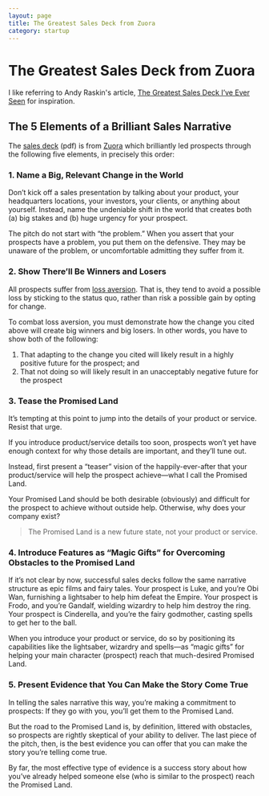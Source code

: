 ```yaml
---
layout: page
title: The Greatest Sales Deck from Zuora
category: startup
---
```


# The Greatest Sales Deck from Zuora

I like referring to Andy Raskin's article, [The Greatest Sales Deck I’ve Ever Seen](https://medium.com/the-mission/the-greatest-sales-deck-ive-ever-seen-4f4ef3391ba0) for inspiration.

## The 5 Elements of a Brilliant Sales Narrative

The [sales deck](/startup/zuora-sales-deck.pdf) (pdf) is from [Zuora](https://www.zuora.com) which brilliantly led prospects through the following five elements, in precisely this order:

### 1. Name a Big, Relevant Change in the World

Don’t kick off a sales presentation by talking about your product, your headquarters locations, your investors, your clients, or anything about yourself. Instead, name the undeniable shift in the world that creates both (a) big stakes and (b) huge urgency for your prospect.

The pitch do not start with “the problem.” When you assert that your prospects have a problem, you put them on the defensive. They may be unaware of the problem, or uncomfortable admitting they suffer from it.

### 2. Show There’ll Be Winners and Losers

All prospects suffer from [loss aversion](https://en.wikipedia.org/wiki/Loss_aversion). That is, they tend to avoid a possible loss by sticking to the status quo, rather than risk a possible gain by opting for change.

To combat loss aversion, you must demonstrate how the change you cited above will create big winners and big losers. In other words, you have to show both of the following:

1. That adapting to the change you cited will likely result in a highly positive future for the prospect; and
2. That not doing so will likely result in an unacceptably negative future for the prospect

### 3. Tease the Promised Land

It’s tempting at this point to jump into the details of your product or service. Resist that urge.

If you introduce product/service details too soon, prospects won’t yet have enough context for why those details are important, and they’ll tune out.

Instead, first present a “teaser” vision of the happily-ever-after that your product/service will help the prospect achieve—what I call the Promised Land.

Your Promised Land should be both desirable (obviously) and difficult for the prospect to achieve without outside help. Otherwise, why does your company exist?

> The Promised Land is a new future state, not your product or service.

### 4. Introduce Features as “Magic Gifts” for Overcoming Obstacles to the Promised Land

If it’s not clear by now, successful sales decks follow the same narrative structure as epic films and fairy tales. Your prospect is Luke, and you’re Obi Wan, furnishing a lightsaber to help him defeat the Empire. Your prospect is Frodo, and you’re Gandalf, wielding wizardry to help him destroy the ring. Your prospect is Cinderella, and you’re the fairy godmother, casting spells to get her to the ball.

When you introduce your product or service, do so by positioning its capabilities like the lightsaber, wizardry and spells—as “magic gifts” for helping your main character (prospect) reach that much-desired Promised Land.

### 5. Present Evidence that You Can Make the Story Come True

In telling the sales narrative this way, you’re making a commitment to prospects: If they go with you, you’ll get them to the Promised Land.

But the road to the Promised Land is, by definition, littered with obstacles, so prospects are rightly skeptical of your ability to deliver. The last piece of the pitch, then, is the best evidence you can offer that you can make the story you’re telling come true.

By far, the most effective type of evidence is a success story about how you’ve already helped someone else (who is similar to the prospect) reach the Promised Land.
